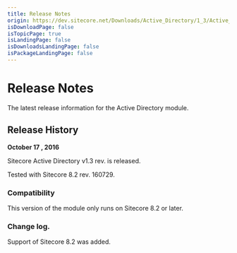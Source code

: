 ```yaml
---
title: Release Notes
origin: https://dev.sitecore.net/Downloads/Active_Directory/1_3/Active_Directory_1_3/Release_Notes
isDownloadPage: false
isTopicPage: true
isLandingPage: false
isDownloadsLandingPage: false
isPackageLandingPage: false
---
```


# Release Notes

The latest release information for the Active Directory module.

## Release History

**October 17 , 2016**

Sitecore Active Directory v1.3 rev. is released.

Tested with Sitecore 8.2 rev. 160729.

### Compatibility

This version of the module only runs on Sitecore 8.2 or later.

### Change log.

Support of Sitecore 8.2 was added.